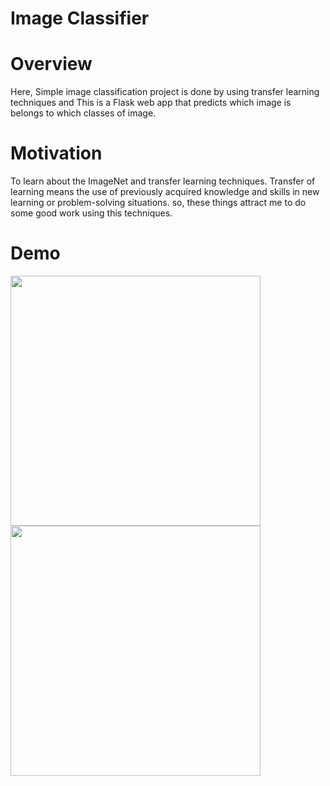 # **Image Classifier**

# **Overview**
Here, Simple image classification project is done by using transfer learning techniques and This is a Flask web app that predicts which image is belongs to which classes of image.

# **Motivation**
To learn about the ImageNet and transfer learning techniques. Transfer of learning means the use of previously acquired knowledge and skills in new learning or problem-solving situations. so, these things attract me to do some good work using this techniques.

#  **Demo**
<img src="https://user-images.githubusercontent.com/50701303/114806596-bde53c80-9dc4-11eb-952a-a9ef52de9cea.png" width="400" height="400"/>                  <img src="https://user-images.githubusercontent.com/50701303/114807016-61365180-9dc5-11eb-8327-559978c74463.png"  width="400" height="400"/> 
